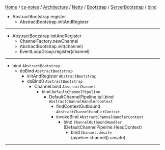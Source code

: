 [Home](https://mengxianbin.github.io) /
[cs-notes](https://mengxianbin.github.io/cs-notes/site) /
[Architecture](https://mengxianbin.github.io/cs-notes/site/Architecture) /
[Netty](https://mengxianbin.github.io/cs-notes/site/Architecture/Netty) /
[Bootstrap](https://mengxianbin.github.io/cs-notes/site/Architecture/Netty/Bootstrap) /
[ServerBootstrap](https://mengxianbin.github.io/cs-notes/site/Architecture/Netty/Bootstrap/ServerBootstrap) /
[bind](https://mengxianbin.github.io/cs-notes/site/Architecture/Netty/Bootstrap/ServerBootstrap/bind)

* AbstractBootstrap.register
    * AbstractBootstrap.initAndRegister

---

* AbstractBootstrap.initAndRegister
    * ChannelFactory.newChannel
    * AbstractBootstrap.init(channel)
    * EventLoopGroup.register(channel)

---

* bind `AbstractBootstrap`
    * doBind `AbstractBootstrap`
        * initAndRegister `AbstractBootstrap`
        * doBind0 `AbstractBootstrap`
            * Channel.bind `AbstractChannel`
                * bind `DefaultChannelPipeline`
                    * DefaultChannelPipeline.tail.bind `AbstractChannelHandlerContext`
                        * findContextOutbound `AbstractChannelHandlerContext`
                        * invokeBind `AbstractChannelHandlerContext`
                            * bind `ChannelOutboundHandler` (DefaultChannelPipeline.HeadContext)
                                * bind `Channel.Unsafe` (pipeline.channel().unsafe)

---
